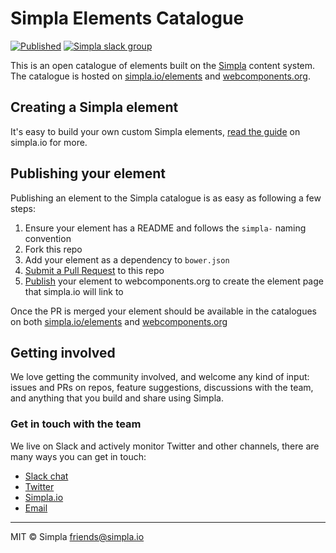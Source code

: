 # Simpla Elements Catalogue
[![Published][webcomponents-badge]][webcomponents-collection] [![Simpla slack group][slack-badge]][slack-url]

This is an open catalogue of elements built on the [Simpla](https://www.simpla.io) content system. The catalogue is hosted on [simpla.io/elements][elements-catalogue] and [webcomponents.org][webcomponents-collection].

## Creating a Simpla element

It's easy to build your own custom Simpla elements, [read the guide](https://www.simpla.io/docs/creating-simpla-elements) on simpla.io for more.

## Publishing your element

Publishing an element to the Simpla catalogue is as easy as following a few steps:

1. Ensure your element has a README and follows the `simpla-` naming convention
2. Fork this repo
2. Add your element as a dependency to `bower.json`
3. [Submit a Pull Request](https://github.com/simplaio/elements/compare) to this repo
4. [Publish](https://www.webcomponents.org/publish) your element to webcomponents.org to create the element page that simpla.io will link to

Once the PR is merged your element should be available in the catalogues on both [simpla.io/elements][elements-catalogue] and [webcomponents.org][webcomponents-collection]

## Getting involved

We love getting the community involved, and welcome any kind of input: issues and PRs on repos, feature suggestions, discussions with the team, and anything that you build and share using Simpla.

### Get in touch with the team

We live on Slack and actively monitor Twitter and other channels, there are many ways you can get in touch:

- [Slack chat](https://slack.simpla.io)
- [Twitter](https://twitter.com/simplaio)
- [Simpla.io](https://www.simpla.io)
- [Email](mailto:friends@simpla.io)

---

MIT © Simpla <friends@simpla.io>

[elements-catalogue]: https://www.simpla.io/elements
[webcomponents-collection]: https://www.webcomponents.org/collections/simplaio/simpla-elements

[webcomponents-badge]: https://img.shields.io/badge/webcomponents.org-published-blue.svg
[slack-badge]: https://slack.simpla.io/badge.svg
[slack-url]: https://slack.simpla.io